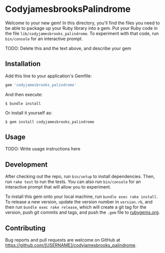 # CodyjamesbrooksPalindrome

Welcome to your new gem! In this directory, you'll find the files you need to be able to package up your Ruby library into a gem. Put your Ruby code in the file `lib/codyjamesbrooks_palindrome`. To experiment with that code, run `bin/console` for an interactive prompt.

TODO: Delete this and the text above, and describe your gem

## Installation

Add this line to your application's Gemfile:

```ruby
gem 'codyjamesbrooks_palindrome'
```

And then execute:

    $ bundle install

Or install it yourself as:

    $ gem install codyjamesbrooks_palindrome

## Usage

TODO: Write usage instructions here

## Development

After checking out the repo, run `bin/setup` to install dependencies. Then, run `rake test` to run the tests. You can also run `bin/console` for an interactive prompt that will allow you to experiment.

To install this gem onto your local machine, run `bundle exec rake install`. To release a new version, update the version number in `version.rb`, and then run `bundle exec rake release`, which will create a git tag for the version, push git commits and tags, and push the `.gem` file to [rubygems.org](https://rubygems.org).

## Contributing

Bug reports and pull requests are welcome on GitHub at https://github.com/[USERNAME]/codyjamesbrooks_palindrome.

